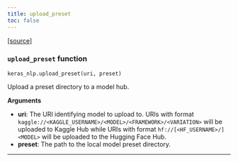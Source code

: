 ```yaml
---
title: upload_preset
toc: false
---
```


[\[source\]](https://github.com/keras-team/keras-hub/tree/v0.17.0/keras_hub/src/utils/preset_utils.py#L365)

### `upload_preset` function

`keras_nlp.upload_preset(uri, preset)`

Upload a preset directory to a model hub.

**Arguments**

- **uri**: The URI identifying model to upload to. URIs with format `kaggle://<KAGGLE_USERNAME>/<MODEL>/<FRAMEWORK>/<VARIATION>` will be uploaded to Kaggle Hub while URIs with format `hf://[<HF_USERNAME>/]<MODEL>` will be uploaded to the Hugging Face Hub.
- **preset**: The path to the local model preset directory.

---
